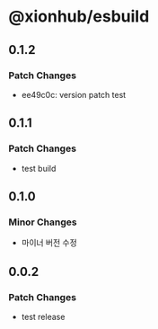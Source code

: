 # @xionhub/esbuild

## 0.1.2

### Patch Changes

- ee49c0c: version patch test

## 0.1.1

### Patch Changes

- test build

## 0.1.0

### Minor Changes

- 마이너 버전 수정

## 0.0.2

### Patch Changes

- test release
